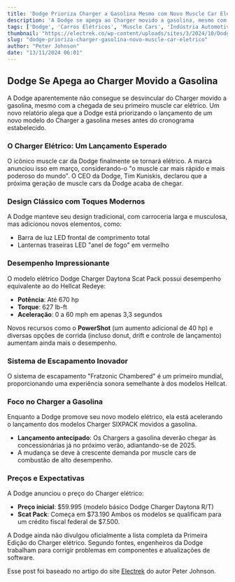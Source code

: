 ```yaml
---
title: 'Dodge Prioriza Charger a Gasolina Mesmo com Novo Muscle Car Elétrico'
description: 'A Dodge se apega ao Charger movido a gasolina, mesmo com a chegada de seu primeiro muscle car elétrico, o Daytona. Conheça as últimas novidades e especificações.'
tags: ['Dodge', 'Carros Elétricos', 'Muscle Cars', 'Indústria Automotiva']
thumbnail: "https://electrek.co/wp-content/uploads/sites/3/2024/10/Dodge-Charger-EV-discounts-2.jpeg?quality=82&strip=all&w=1400"
slug: "dodge-prioriza-charger-gasolina-novo-muscle-car-eletrico"
author: "Peter Johnson"
date: "13/11/2024 06:01"
---
```


## Dodge Se Apega ao Charger Movido a Gasolina

A Dodge aparentemente não consegue se desvincular do Charger movido a gasolina, mesmo com a chegada de seu primeiro muscle car elétrico. Um novo relatório alega que a Dodge está priorizando o lançamento de um novo modelo do Charger a gasolina meses antes do cronograma estabelecido.

### O Charger Elétrico: Um Lançamento Esperado
O icônico muscle car da Dodge finalmente se tornará elétrico. A marca anunciou isso em março, considerando-o "o muscle car mais rápido e mais poderoso do mundo". O CEO da Dodge, Tim Kuniskis, declarou que a próxima geração de muscle cars da Dodge acaba de chegar.

### Design Clássico com Toques Modernos
A Dodge manteve seu design tradicional, com carroceria larga e musculosa, mas adicionou novos elementos, como:
- Barra de luz LED frontal de comprimento total
- Lanternas traseiras LED "anel de fogo" em vermelho

### Desempenho Impressionante
O modelo elétrico Dodge Charger Daytona Scat Pack possui desempenho equivalente ao do Hellcat Redeye:
- **Potência**: Até 670 hp
- **Torque**: 627 lb-ft
- **Aceleração**: 0 a 60 mph em apenas 3,3 segundos

Novos recursos como o **PowerShot** (um aumento adicional de 40 hp) e diversas opções de corrida (incluso donut, drift e controle de lançamento) aumentam ainda mais o desempenho.

### Sistema de Escapamento Inovador
O sistema de escapamento "Fratzonic Chambered" é um primeiro mundial, proporcionando uma experiência sonora semelhante à dos modelos Hellcat.

### Foco no Charger a Gasolina
Enquanto a Dodge promove seu novo modelo elétrico, ela está acelerando o lançamento dos modelos Charger SIXPACK movidos a gasolina. 

- **Lançamento antecipado**: Os Chargers a gasolina deverão chegar às concessionárias já no próximo verão, adiantando-se de 2025.
- A mudança se deve à crescente demanda por muscle cars de combustão de alto desempenho.

### Preços e Expectativas
A Dodge anunciou o preço do Charger elétrico:
- **Preço inicial**: $59.995 (modelo básico Dodge Charger Daytona R/T)
- **Scat Pack**: Começa em $73.190
Ambos os modelos se qualificam para um crédito fiscal federal de $7.500.

A Dodge ainda não divulgou oficialmente a lista completa da Primeira Edição do Charger elétrico. Segundo fontes, engenheiros da Dodge trabalham para corrigir problemas em componentes e atualizações de software.  

Esse post foi baseado no artigo do site [Electrek](https://electrek.co/2024/11/12/dodge-clings-to-gas-charger-as-first-ev-muscle-car-finally-arrives/) do autor Peter Johnson.